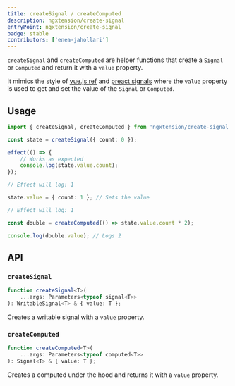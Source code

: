 ```yaml
---
title: createSignal / createComputed
description: ngxtension/create-signal
entryPoint: ngxtension/create-signal
badge: stable
contributors: ['enea-jahollari']
---
```


`createSignal` and `createComputed` are helper functions that create a `Signal` or `Computed` and return it with a `value` property.

It mimics the style of [vue.js ref](https://vuejs.org/api/reactivity-core.html#ref) and [preact signals](https://preactjs.com/guide/v10/signals/#signalinitialvalue) where the `value` property is used to get and set the value of the `Signal` or `Computed`.

## Usage

```ts
import { createSignal, createComputed } from 'ngxtension/create-signal';

const state = createSignal({ count: 0 });

effect(() => {
	// Works as expected
	console.log(state.value.count);
});

// Effect will log: 1

state.value = { count: 1 }; // Sets the value

// Effect will log: 1

const double = createComputed(() => state.value.count * 2);

console.log(double.value); // Logs 2
```

## API

### `createSignal`

```ts
function createSignal<T>(
	...args: Parameters<typeof signal<T>>
): WritableSignal<T> & { value: T };
```

Creates a writable signal with a `value` property.

### `createComputed`

```ts
function createComputed<T>(
	...args: Parameters<typeof computed<T>>
): Signal<T> & { value: T };
```

Creates a computed under the hood and returns it with a `value` property.
